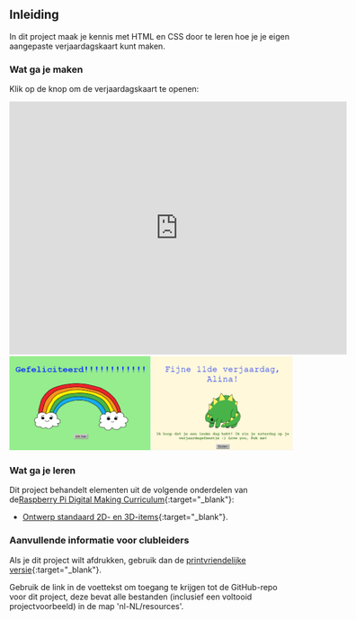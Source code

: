 ## Inleiding

In dit project maak je kennis met HTML en CSS door te leren hoe je je eigen aangepaste verjaardagskaart kunt maken.

### Wat ga je maken

Klik op de knop om de verjaardagskaart te openen:

<div class="trinket">
  <iframe src="https://trinket.io/embed/html/79d0046bfa?outputOnly=true" width="600" height="450" frameborder="0" marginwidth="0" marginheight="0" allowfullscreen></iframe>
  <img src="images/birthday-final.png">
</div>

### Wat ga je leren

Dit project behandelt elementen uit de volgende onderdelen van de[Raspberry Pi Digital Making Curriculum](http://rpf.io/curriculum){:target="_blank"}:

+ [Ontwerp standaard 2D- en 3D-items](https://www.raspberrypi.org/curriculum/design/creator){:target="_blank"}.

### Aanvullende informatie voor clubleiders

Als je dit project wilt afdrukken, gebruik dan de [printvriendelijke versie](https://projects.raspberrypi.org/nl-NL/projects/happy-birthday/print){:target="_blank"}.

Gebruik de link in de voettekst om toegang te krijgen tot de GitHub-repo voor dit project, deze bevat alle bestanden (inclusief een voltooid projectvoorbeeld) in de map 'nl-NL/resources'.
